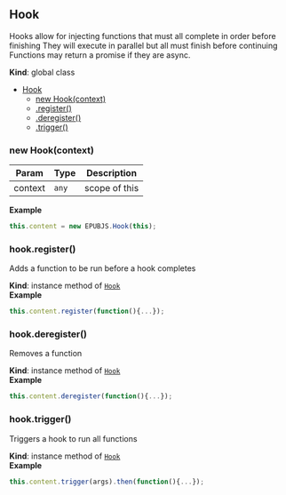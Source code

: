 <a name="Hook"></a>

## Hook
Hooks allow for injecting functions that must all complete in order before finishing
They will execute in parallel but all must finish before continuing
Functions may return a promise if they are async.

**Kind**: global class  

* [Hook](#Hook)
    * [new Hook(context)](#new_Hook_new)
    * [.register()](#Hook+register)
    * [.deregister()](#Hook+deregister)
    * [.trigger()](#Hook+trigger)

<a name="new_Hook_new"></a>

### new Hook(context)

| Param | Type | Description |
| --- | --- | --- |
| context | <code>any</code> | scope of this |

**Example**  
```js
this.content = new EPUBJS.Hook(this);
```
<a name="Hook+register"></a>

### hook.register()
Adds a function to be run before a hook completes

**Kind**: instance method of [<code>Hook</code>](#Hook)  
**Example**  
```js
this.content.register(function(){...});
```
<a name="Hook+deregister"></a>

### hook.deregister()
Removes a function

**Kind**: instance method of [<code>Hook</code>](#Hook)  
**Example**  
```js
this.content.deregister(function(){...});
```
<a name="Hook+trigger"></a>

### hook.trigger()
Triggers a hook to run all functions

**Kind**: instance method of [<code>Hook</code>](#Hook)  
**Example**  
```js
this.content.trigger(args).then(function(){...});
```
